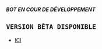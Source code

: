 ***BOT EN COUR DE DÉVELOPPEMENT***


## `VERSION BÊTA DISPONIBLE`
* [ICI](https://github.com/toge012345/TOGE-MD2)
